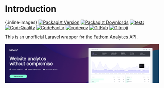 # Introduction

{.inline-images}
[![Packagist Version](https://img.shields.io/packagist/v/marcreichel/laravel-fathom)](https://packagist.org/packages/marcreichel/laravel-fathom)
[![Packagist Downloads](https://img.shields.io/packagist/dt/marcreichel/laravel-fathom)](https://packagist.org/packages/marcreichel/laravel-fathom)
[![tests](https://github.com/marcreichel/laravel-fathom/actions/workflows/tests.yml/badge.svg?event=push)](https://github.com/marcreichel/laravel-fathom/actions/workflows/tests.yml)
[![CodeQuality](https://github.com/marcreichel/laravel-fathom/actions/workflows/code-quality.yml/badge.svg?event=push)](https://github.com/marcreichel/laravel-fathom/actions/workflows/code-quality.yml)
[![CodeFactor](https://www.codefactor.io/repository/github/marcreichel/laravel-fathom/badge)](https://www.codefactor.io/repository/github/marcreichel/laravel-fathom)
[![codecov](https://codecov.io/gh/marcreichel/laravel-fathom/branch/main/graph/badge.svg?token=BKK8L3RMYJ)](https://codecov.io/gh/marcreichel/laravel-fathom)
[![GitHub](https://img.shields.io/github/license/marcreichel/laravel-fathom)](https://packagist.org/packages/marcreichel/laravel-fathom)
[![Gitmoji](https://img.shields.io/badge/gitmoji-%20😜%20😍-FFDD67.svg)](https://gitmoji.dev)

This is an unofficial Laravel wrapper for the [Fathom Analytics](https://usefathom.com/ref/SILMHC) API.

[![Fathom Analytics](art/fathom-banner.png)](https://usefathom.com/ref/SILMHC)
